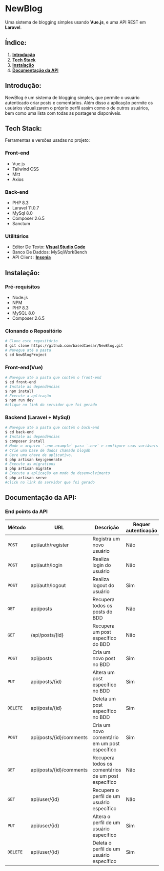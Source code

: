 # NewBlog
Uma sistema de blogging simples usando **Vue.js**, e uma API REST em **Laravel**. 
## Índice:
1. **[Introdução](#introdução)**
2. **[Tech Stack](#Tech-Stack)**
3. **[Instalação](#instalação)**
4. **[Documentação da API](#documentação-da-api)**
## Introdução:
NewBlog é um sistema de blogging simples, que permite o usuário autenticado criar posts e comentários.
Além disso a aplicação permite os usuários vizualizarem o próprio perfil assim como o de outros usuários,
bem como uma lista com todas as postagens disponíveis.
## Tech Stack:
Ferramentas e versões usadas no projeto:
### Front-end
- Vue.js
- Tailwind CSS
- Mitt
- Axios
### Back-end
- PHP 8.3
- Laravel 11.0.7
- MySql 8.0
- Composer 2.6.5
- Sanctum
### Utilitários
- Editor De Texto:  **[Visual Studio Code](https://code.visualstudio.com/)**
- Banco De Daddos: MySqlWorkBench
- API Client : **[Insonia](https://insomnia.rest/)**
  
## Instalação:
### Pré-requisitos
- Node.js
- NPM
- PHP 8.3
- MySQL 8.0
- Composer 2.6.5
### Clonando o Repositório
```bash
# Clone este repositório
$ git clone https://github.com/basedCaesar/NewBlog.git
# Navegue até a pasta 
$ cd NewBlogProject
```
### Front-end(Vue)
```bash
# Navegue até a pasta que contém o front-end
$ cd front-end
# Instale as dependências
$ npm install
# Execute a aplicação
$ npm run dev
#clique no link do servidor que foi gerado
```
### Backend (Laravel + MySql)
```bash
# Navegue até a pasta que contém o back-end
$ cd back-end
# Instale as dependências
$ composer install
# Mude o arquivo `.env.example` para `.env` e configure suas variáveis de ambiente.
# Crie uma base de dados chamado blogdb
# Gere uma chave de aplicativo.
$ php artisan key:generate
# Execute as migrations
$ php artisan migrate
# Execute a aplicação em modo de desenvolvimento
$ php artisan serve
#click no link do servidor que foi gerado
```
## Documentação da API:
### End points da API
| Método    | URL                 | Descrição                  | Requer autenticação                  |
| ---------- | ------------------- | ---------------------------- |-------------------------|
| `POST`    | api/auth/register          | Registra um novo usuário   |Não|
| `POST`   | api/auth/login              | Realiza login do usuário    |Não|
| `POST`    | api/auth/logout    | Realiza logout do usuário |Sim|
| `GET`    | api/posts | Recupera todos os posts do BDD |Não|
| `GET` | /api/posts/{id}       | Recupera um post específico do BDD |Não|
| `POST`    | api/posts    | Cria um novo post no BDD |Sim|
| `PUT`    | api/posts/{id}    | Altera um post específico no BDD |Sim|
| `DELETE`    | api/posts/{id}    | Deleta um post específico no BDD |Sim|
| `POST`    | api/posts/{id}/comments    | Cria um novo comentário em um post específico |Sim|
| `GET`    | api/posts/{id}/comments | Recupera todos os comentários de um post específico|Não|
| `GET`    | api/user/{id} | Recupera o perfil de um usuário específico|Não|
| `PUT`    | api/user/{id} | Altera o perfil de um usuário específico|Sim|
| `DELETE`    | api/user/{id} |Deleta o perfil de um usuário específico|Sim|
